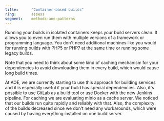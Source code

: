 ```yaml
---
title:      "Container-based builds"
ring:       assess
segment:    methods-and-patterns
---
```


Running your builds in isolated containers keeps your build servers clean.
It allows you to even run them with multiple versions of a framework or programming language.
You don't need additional machines like you would for running builds with PHP5 or PHP7 at the same time or running some legacy builds.

Note that you need to think about some kind of caching mechanism for your dependencies to avoid downloading them in every build, which would cause long build times.

At AOE, we are currently starting to use this approach for building services and it is especially useful if your build has special dependencies.
Also, it's possible to use GitLab as a build tool or use Docker with the new Jenkins pipeline.
For caching we are evaluating minio as a cache server.
We noticed that our builds run quite rapidly and reliably with that.
Also, the complexity of the builds decreased since we don't need any workarounds, which were caused by having everything installed on one build server.
